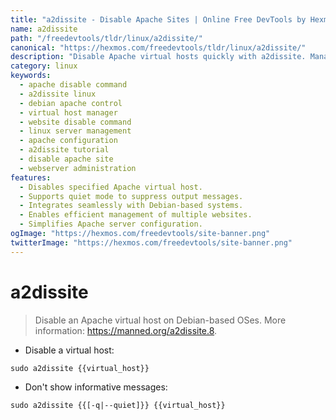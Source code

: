 ```yaml
---
title: "a2dissite - Disable Apache Sites | Online Free DevTools by Hexmos"
name: a2dissite
path: "/freedevtools/tldr/linux/a2dissite/"
canonical: "https://hexmos.com/freedevtools/tldr/linux/a2dissite/"
description: "Disable Apache virtual hosts quickly with a2dissite. Manage website configurations on Debian-based systems efficiently. Free online tool, no registration required."
category: linux
keywords:
  - apache disable command
  - a2dissite linux
  - debian apache control
  - virtual host manager
  - website disable command
  - linux server management
  - apache configuration
  - a2dissite tutorial
  - disable apache site
  - webserver administration
features:
  - Disables specified Apache virtual host.
  - Supports quiet mode to suppress output messages.
  - Integrates seamlessly with Debian-based systems.
  - Enables efficient management of multiple websites.
  - Simplifies Apache server configuration.
ogImage: "https://hexmos.com/freedevtools/site-banner.png"
twitterImage: "https://hexmos.com/freedevtools/site-banner.png"
---
```


# a2dissite

> Disable an Apache virtual host on Debian-based OSes.
> More information: <https://manned.org/a2dissite.8>.

- Disable a virtual host:

`sudo a2dissite {{virtual_host}}`

- Don't show informative messages:

`sudo a2dissite {{[-q|--quiet]}} {{virtual_host}}`
